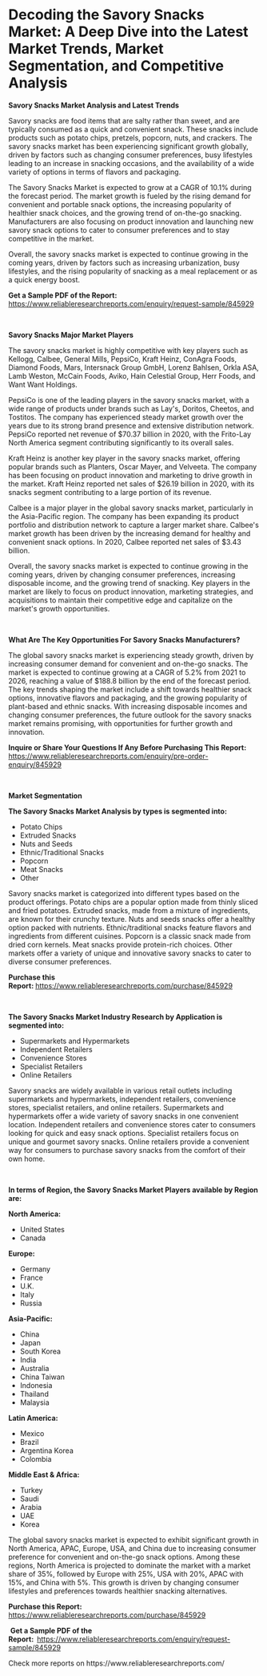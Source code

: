 <p><h1>Decoding the Savory Snacks Market: A Deep Dive into the Latest Market Trends, Market Segmentation, and Competitive Analysis</h1></p><p><strong>Savory Snacks Market Analysis and Latest Trends</strong></p>
<p><p>Savory snacks are food items that are salty rather than sweet, and are typically consumed as a quick and convenient snack. These snacks include products such as potato chips, pretzels, popcorn, nuts, and crackers. The savory snacks market has been experiencing significant growth globally, driven by factors such as changing consumer preferences, busy lifestyles leading to an increase in snacking occasions, and the availability of a wide variety of options in terms of flavors and packaging.</p><p>The Savory Snacks Market is expected to grow at a CAGR of 10.1% during the forecast period. The market growth is fueled by the rising demand for convenient and portable snack options, the increasing popularity of healthier snack choices, and the growing trend of on-the-go snacking. Manufacturers are also focusing on product innovation and launching new savory snack options to cater to consumer preferences and to stay competitive in the market.</p><p>Overall, the savory snacks market is expected to continue growing in the coming years, driven by factors such as increasing urbanization, busy lifestyles, and the rising popularity of snacking as a meal replacement or as a quick energy boost.</p></p>
<p><strong>Get a Sample PDF of the Report:&nbsp;</strong> <a href="https://www.reliableresearchreports.com/enquiry/request-sample/845929">https://www.reliableresearchreports.com/enquiry/request-sample/845929</a></p>
<p>&nbsp;</p>
<p><strong>Savory Snacks Major Market Players</strong></p>
<p><p>The savory snacks market is highly competitive with key players such as Kellogg, Calbee, General Mills, PepsiCo, Kraft Heinz, ConAgra Foods, Diamond Foods, Mars, Intersnack Group GmbH, Lorenz Bahlsen, Orkla ASA, Lamb Weston, McCain Foods, Aviko, Hain Celestial Group, Herr Foods, and Want Want Holdings. </p><p>PepsiCo is one of the leading players in the savory snacks market, with a wide range of products under brands such as Lay's, Doritos, Cheetos, and Tostitos. The company has experienced steady market growth over the years due to its strong brand presence and extensive distribution network. PepsiCo reported net revenue of $70.37 billion in 2020, with the Frito-Lay North America segment contributing significantly to its overall sales.</p><p>Kraft Heinz is another key player in the savory snacks market, offering popular brands such as Planters, Oscar Mayer, and Velveeta. The company has been focusing on product innovation and marketing to drive growth in the market. Kraft Heinz reported net sales of $26.19 billion in 2020, with its snacks segment contributing to a large portion of its revenue.</p><p>Calbee is a major player in the global savory snacks market, particularly in the Asia-Pacific region. The company has been expanding its product portfolio and distribution network to capture a larger market share. Calbee's market growth has been driven by the increasing demand for healthy and convenient snack options. In 2020, Calbee reported net sales of $3.43 billion.</p><p>Overall, the savory snacks market is expected to continue growing in the coming years, driven by changing consumer preferences, increasing disposable income, and the growing trend of snacking. Key players in the market are likely to focus on product innovation, marketing strategies, and acquisitions to maintain their competitive edge and capitalize on the market's growth opportunities.</p></p>
<p>&nbsp;</p>
<p><strong>What Are The Key Opportunities For Savory Snacks Manufacturers?</strong></p>
<p><p>The global savory snacks market is experiencing steady growth, driven by increasing consumer demand for convenient and on-the-go snacks. The market is expected to continue growing at a CAGR of 5.2% from 2021 to 2026, reaching a value of $188.8 billion by the end of the forecast period. The key trends shaping the market include a shift towards healthier snack options, innovative flavors and packaging, and the growing popularity of plant-based and ethnic snacks. With increasing disposable incomes and changing consumer preferences, the future outlook for the savory snacks market remains promising, with opportunities for further growth and innovation.</p></p>
<p><strong>Inquire or Share Your Questions If Any Before Purchasing This Report:</strong> <a href="https://www.reliableresearchreports.com/enquiry/pre-order-enquiry/845929">https://www.reliableresearchreports.com/enquiry/pre-order-enquiry/845929</a></p>
<p>&nbsp;</p>
<p><strong>Market Segmentation</strong></p>
<p><strong>The Savory Snacks Market Analysis by types is segmented into:</strong></p>
<p><ul><li>Potato Chips</li><li>Extruded Snacks</li><li>Nuts and Seeds</li><li>Ethnic/Traditional Snacks</li><li>Popcorn</li><li>Meat Snacks</li><li>Other</li></ul></p>
<p><p>Savory snacks market is categorized into different types based on the product offerings. Potato chips are a popular option made from thinly sliced and fried potatoes. Extruded snacks, made from a mixture of ingredients, are known for their crunchy texture. Nuts and seeds snacks offer a healthy option packed with nutrients. Ethnic/traditional snacks feature flavors and ingredients from different cuisines. Popcorn is a classic snack made from dried corn kernels. Meat snacks provide protein-rich choices. Other markets offer a variety of unique and innovative savory snacks to cater to diverse consumer preferences.</p></p>
<p><strong>Purchase this Report:&nbsp;</strong><a href="https://www.reliableresearchreports.com/purchase/845929">https://www.reliableresearchreports.com/purchase/845929</a></p>
<p>&nbsp;</p>
<p><strong>The Savory Snacks Market Industry Research by Application is segmented into:</strong></p>
<p><ul><li>Supermarkets and Hypermarkets</li><li>Independent Retailers</li><li>Convenience Stores</li><li>Specialist Retailers</li><li>Online Retailers</li></ul></p>
<p><p>Savory snacks are widely available in various retail outlets including supermarkets and hypermarkets, independent retailers, convenience stores, specialist retailers, and online retailers. Supermarkets and hypermarkets offer a wide variety of savory snacks in one convenient location. Independent retailers and convenience stores cater to consumers looking for quick and easy snack options. Specialist retailers focus on unique and gourmet savory snacks. Online retailers provide a convenient way for consumers to purchase savory snacks from the comfort of their own home.</p></p>
<p>&nbsp;</p>
<p><strong>In terms of Region, the Savory Snacks Market Players available by Region are:</strong></p>
<p>
    <p> <strong> North America: </strong>
        <ul>
            <li>United States</li>
            <li>Canada</li>
        </ul>
        </p> 
    <p> <strong> Europe: </strong>
        <ul>
            <li>Germany</li>
            <li>France</li>
            <li>U.K.</li>
            <li>Italy</li>
            <li>Russia</li>
        </ul>
        </p> 
    <p> <strong> Asia-Pacific: </strong>
        <ul>
            <li>China</li>
            <li>Japan</li>
            <li>South Korea</li>
            <li>India</li>
            <li>Australia</li>
            <li>China Taiwan</li>
            <li>Indonesia</li>
            <li>Thailand</li>
            <li>Malaysia</li>
        </ul>
        </p> 
    <p> <strong> Latin America: </strong>
        <ul>
            <li>Mexico</li>
            <li>Brazil</li>
            <li>Argentina Korea</li>
            <li>Colombia</li>
        </ul>
        </p> 
    <p> <strong> Middle East & Africa: </strong>
        <ul>
            <li>Turkey</li>
            <li>Saudi</li>
            <li>Arabia</li>
            <li>UAE</li>
            <li>Korea</li>
        </ul>
    </p>
    </p>
<p><p>The global savory snacks market is expected to exhibit significant growth in North America, APAC, Europe, USA, and China due to increasing consumer preference for convenient and on-the-go snack options. Among these regions, North America is projected to dominate the market with a market share of 35%, followed by Europe with 25%, USA with 20%, APAC with 15%, and China with 5%. This growth is driven by changing consumer lifestyles and preferences towards healthier snacking alternatives.</p></p>
<p><strong>Purchase this Report: </strong><a href="https://www.reliableresearchreports.com/purchase/845929">https://www.reliableresearchreports.com/purchase/845929</a></p>
<p>&nbsp;<strong>Get a Sample PDF of the Report:&nbsp;&nbsp;</strong><a href="https://www.reliableresearchreports.com/enquiry/request-sample/845929">https://www.reliableresearchreports.com/enquiry/request-sample/845929</a></p>
<p><strong></strong></p>
<p>Check more reports on https://www.reliableresearchreports.com/</p>